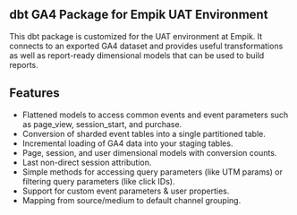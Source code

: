 ## dbt GA4 Package for Empik UAT Environment

This dbt package is customized for the UAT environment at Empik. It connects to an exported GA4 dataset and provides useful transformations as well as report-ready dimensional models that can be used to build reports.

## Features
- Flattened models to access common events and event parameters such as page_view, session_start, and purchase.
- Conversion of sharded event tables into a single partitioned table.
- Incremental loading of GA4 data into your staging tables.
- Page, session, and user dimensional models with conversion counts.
- Last non-direct session attribution.
- Simple methods for accessing query parameters (like UTM params) or filtering query parameters (like click IDs).
- Support for custom event parameters & user properties.
- Mapping from source/medium to default channel grouping.
